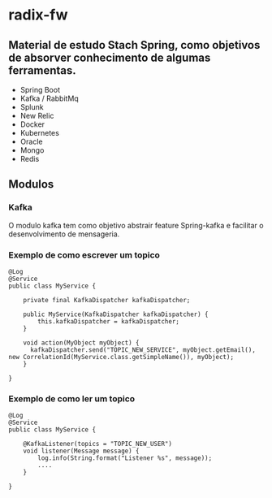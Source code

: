 # radix-fw

## Material de estudo Stach Spring, como objetivos de absorver conhecimento de algumas ferramentas.

* Spring Boot
* Kafka / RabbitMq
* Splunk
* New Relic
* Docker 
* Kubernetes
* Oracle
* Mongo
* Redis


## Modulos

### Kafka
O modulo kafka tem como objetivo abstrair feature Spring-kafka e facilitar o desenvolvimento de mensageria.

### Exemplo de como escrever um topico

    @Log
    @Service
    public class MyService {

        private final KafkaDispatcher kafkaDispatcher;

        public MyService(KafkaDispatcher kafkaDispatcher) {
            this.kafkaDispatcher = kafkaDispatcher;
        }

        void action(MyObject myObject) {
          kafkaDispatcher.send("TOPIC_NEW_SERVICE", myObject.getEmail(), new CorrelationId(MyService.class.getSimpleName()), myObject);
        }

    }

### Exemplo de como ler um topico
 
    @Log
    @Service
    public class MyService {

        @KafkaListener(topics = "TOPIC_NEW_USER")
        void listener(Message message) {
            log.info(String.format("Listener %s", message));
            ....
        }

    }





